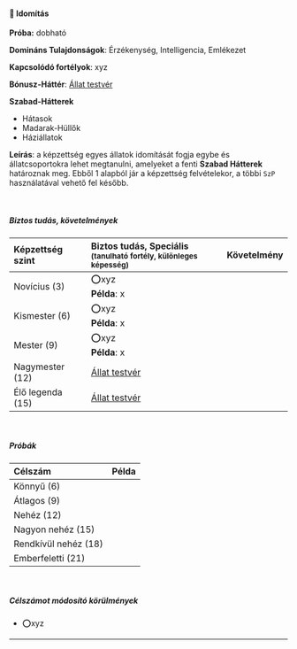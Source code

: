 #### 🔵 Idomítás

**Próba:** dobható

**Domináns Tulajdonságok**: Érzékenység, Intelligencia, Emlékezet

**Kapcsolódó fortélyok**: xyz

**Bónusz-Háttér**: [Állat testvér](../043_bonusz_hatterek.md#-állat-testvér)

**Szabad-Hátterek**
-  Hátasok
 - Madarak-Hüllők
 - Háziállatok

**Leírás**: a képzettség egyes állatok idomítását fogja egybe és állatcsoportokra lehet megtanulni, amelyeket a fenti **Szabad Hátterek** határoznak meg. Ebből 1 alapból jár a képzettség felvételekor, a többi `SzP` használatával vehető fel később.

<br />

##### Biztos tudás, követelmények

| Képzettség szint | Biztos tudás, Speciális <br /><sub>(tanulható fortély, különleges  képesség)</sub> | Követelmény |
| :--------------- | :--------------------------------------------------------------------------------- | :---------: |
| Novícius (3)     | ⭕xyz <br /> **Példa**: x                                                           |             |
| Kismester (6)    | ⭕xyz <br /> **Példa**: x                                                           |             |
| Mester (9)       | ⭕xyz <br /> **Példa**: x                                                           |             |
| Nagymester (12)  | [Állat testvér](../043_bonusz_hatterek.md#-állat-testvér)                |             |
| Élő legenda (15) | [Állat testvér](../043_bonusz_hatterek.md#-állat-testvér)                |             |

<br />

##### Próbák

| Célszám | Példa  |
| :----------- | :----------- |
| Könnyű       (6)  | |
| Átlagos      (9)  | |
| Nehéz        (12) | |
| Nagyon nehéz (15) | |
| Rendkívül nehéz (18) | |
| Emberfeletti (21) | |

<br />

##### Célszámot módosító körülmények

- ⭕xyz

---
